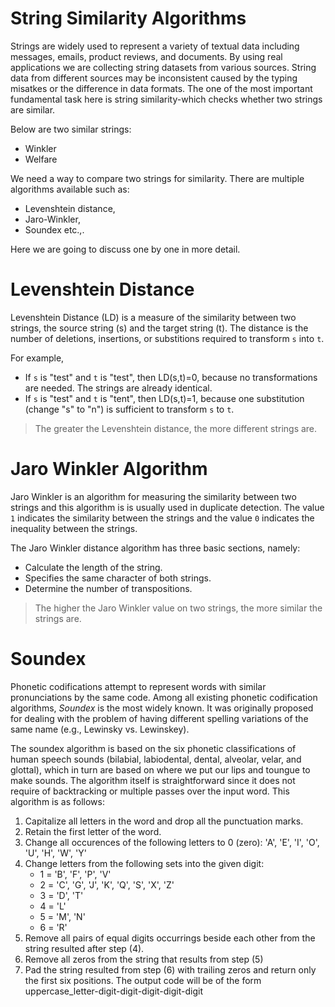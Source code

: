# String Similarity Algorithms
Strings are widely used to represent a variety of textual data including messages, emails, product reviews, and documents. By using real applications we are collecting string datasets from various sources. String data from different sources may be inconsistent caused by the typing misatkes or the difference in data formats. The one of the most important fundamental task here is string similarity-which checks whether two strings are similar. 

Below are two similar strings:
- Winkler 
- Welfare

We need a way to compare two strings for similarity. There are multiple algorithms available such as:
- Levenshtein distance,
- Jaro-Winkler,
- Soundex etc.,.

Here we are going to discuss one by one in more detail.

# Levenshtein Distance 
Levenshtein Distance (LD) is a measure of the similarity between two strings, the source string (s) and the target string (t). The distance is the number of deletions, insertions, or substitions required to transform `s` into `t`. 

For example, 
- If `s` is "test" and `t` is "test", then LD(s,t)=0, because no transformations are needed. The strings are already identical. 
- If `s` is "test" and `t` is "tent", then LD(s,t)=1, because one substitution (change "s" to "n") is sufficient to transform `s` to `t`.

> The greater the Levenshtein distance, the more different strings are. 

# Jaro Winkler Algorithm
Jaro Winkler is an algorithm for measuring the similarity between two strings and this algorithm is is usually used in duplicate detection. The value `1` indicates the similarity between the strings and the value `0` indicates the inequality between the strings. 

The Jaro Winkler distance algorithm has three basic sections, namely:
- Calculate the length of the string.
- Specifies the same character of both strings.
- Determine the number of transpositions.

> The higher the Jaro Winkler value on two strings, the more similar the strings are.

# Soundex
Phonetic codifications attempt to represent words with similar pronunciations by the same code. Among all existing phonetic codification algorithms, *Soundex* is the most widely known. It was originally proposed for dealing with the problem of having different spelling variations of the same name (e.g., Lewinsky vs. Lewinskey).

The soundex algorithm is based on the six phonetic classifications of human speech sounds (bilabial, labiodental, dental, alveolar, velar, and glottal), which in turn are based on where we put our lips and toungue to make sounds. The algorithm itself is straightforward since it does not require of backtracking or multiple passes over the input word. This algorithm is as follows:

<ol>
  <li>Capitalize all letters in the word and drop all the punctuation marks.</li>
  <li>Retain the first letter of the word.</li>
  <li>Change all occurences of the following letters to 0 (zero):
  'A', 'E', 'I', 'O', 'U', 'H', 'W', 'Y'</li>
  <li>Change letters from the following sets into the given digit:
    <ul>
        <li> 1 = 'B', 'F', 'P', 'V' </li>
        <li> 2 = 'C', 'G', 'J', 'K', 'Q', 'S', 'X', 'Z' </li>
        <li> 3 = 'D', 'T' </li>
        <li> 4 = 'L' </li>
        <li> 5 = 'M', 'N' </li>
        <li> 6 = 'R' </li>
    </ul>
  </li>
  <li>Remove all pairs of equal digits occurrings beside each other from the string resulted after step (4).</li>
  <li>Remove all zeros from the string that results from step (5)</li>
  <li>Pad the string resulted from step (6) with trailing zeros and return only the first six positions. The output code will be of the form uppercase_letter-digit-digit-digit-digit-digit</li>
</ol>


